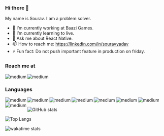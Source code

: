### Hi there 👋

My name is Sourav. I am a problem solver.

- 🔭  I’m currently working at Baazi Games.
- 🌱  I’m currently learning to live.
- 💬  Ask me about React Native.
- 📫  How to reach me: https://linkedin.com/in/souravyadav
- ⚡  Fun fact: Do not push important feature in production on friday.

### Reach me at

<a href="https://linkedin.com/in/souravyadav" target="_blank" rel="noopener noreferrer"><img align="left" alt="medium" src="https://img.shields.io/badge/LinkedIn-0077B5?style=for-the-badge&logo=linkedin&logoColor=white" /></a>
<a href="https://twitter.com/_sourav24" target="_blank" rel="noopener noreferrer"><img align="left" alt="medium" src="https://img.shields.io/badge/Twitter-1DA1F2?style=for-the-badge&logo=twitter&logoColor=white" /></a>

<br/>

### Languages

<img align="left" alt="medium" src="https://img.shields.io/badge/JavaScript-323330?style=for-the-badge&logo=javascript&logoColor=F7DF1E" />
<img align="left" alt="medium" src="https://img.shields.io/badge/TypeScript-007ACC?style=for-the-badge&logo=typescript&logoColor=white" />
<img align="left" alt="medium" src="https://img.shields.io/badge/React-20232A?style=for-the-badge&logo=react&logoColor=61DAFB" />
<img align="left" alt="medium" src="https://img.shields.io/badge/React_Native-20232A?style=for-the-badge&logo=react&logoColor=61DAFB" />
<img align="left" alt="medium" src="https://img.shields.io/badge/Node.js-43853D?style=for-the-badge&logo=node.js&logoColor=white" />
<img align="left" alt="medium" src="https://img.shields.io/badge/Express.js-404D59?style=for-the-badge&logo=express&logoColor=white" />
<img align="left" alt="medium" src="https://img.shields.io/badge/HTML-239120?style=for-the-badge&logo=html5&logoColor=white" />
<img align="left" alt="medium" src="https://img.shields.io/badge/CSS-239120?&style=for-the-badge&logo=css3&logoColor=white" />

<br/>


<p></p>

![GitHub stats](https://github-readme-stats.vercel.app/api?username=suesanz&show_icons=true)

<p></p>

![Top Langs](https://github-readme-stats.vercel.app/api/top-langs/?username=suesanz&layout=compact)

![wakatime stats](https://github-readme-stats.vercel.app/api/wakatime?username=THESUESANZ&layout=compact)
